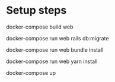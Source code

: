 # Setup steps

docker-compose build web

docker-compose run web rails db:migrate

docker-compose run web bundle install

docker-compose run web yarn install

docker-compose up
